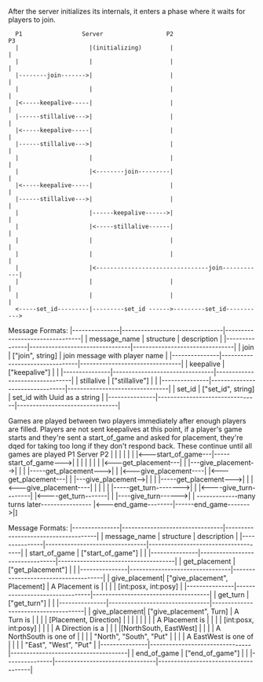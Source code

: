 After the server initializes its internals, it enters a phase
where it waits for players to join.

      P1                 Server                  P2                          P3
	  |                    |(initializing)        |                          |
	  |                    |                      |                          |
	  |--------join------->|                      |                          |
	  |                    |                      |                          |
	  |<-----keepalive-----|                      |                          |
	  |------stillalive--->|                      |                          |
	  |<-----keepalive-----|                      |                          |
	  |------stillalive--->|                      |                          |
	  |                    |                      |                          |
	  |                    |<--------join---------|                          |
	  |<-----keepalive-----|                      |                          |
	  |------stillalive--->|                      |                          |
	  |                    |------keepalive------>|                          |
	  |                    |<-----stillalive------|                          |
	  |                    |                      |                          |
	  |                    |                      |                          |
	  |                    |<--------------------------------join------------|
	  |                    |                      |                          |
	  |                    |                      |                          |
      <-----set_id---------|---------set_id ------>---------set_id----------->

Message Formats:
|---------------|--------------------------------|--------------------------------|
| message_name  | structure                      | description                    |
|---------------|--------------------------------|--------------------------------|
| join          | ["join", string]               | join message with player name  |
|---------------|--------------------------------|--------------------------------|
| keepalive     | ["keepalive"]                  |                                |
|---------------|--------------------------------|--------------------------------|
| stillalive    | ["stillalive"]                 |                                |
|---------------|--------------------------------|--------------------------------|
| set_id        | ["set_id", string]             | set_id with Uuid as a string   |
|---------------|--------------------------------|--------------------------------|

Games are played between two players immediately after enough players are filled.
Players are not sent keepalives at this point, if a player's game starts and
they're sent a start_of_game and asked for placement, they're dqed for taking
too long if they don't respond back. These continue until all games are played
      P1                 Server                  P2
	  |                    |                      |
	  |                    |                      |
	  |<---start_of_game---|-----start_of_game--->|
	  |                    |                      |
	  |                    |                      |
	  |<---get_placement---|                      |
	  |---give_placement-->|                      |
	  |                    |-----get_placement--->|
	  |                    |<---give_placement----|
	  |<---get_placement---|                      |
	  |---give_placement-->|                      |
	  |                    |-----get_placement--->|
	  |                    |<---give_placement----|
	  |                    |                      |
	  |                    |-----get_turn-------->|
	  |                    |<----give_turn--------|
	  |<----get_turn-------|                      |
	  |----give_turn------>|                      |
	  -------------many turns later----------------
	  |<---end_game--------|------end_game------->|]



Message Formats:
|---------------|--------------------------------|-------------------------------------|
| message_name  | structure                      | description                         |
|---------------|--------------------------------|-------------------------------------|
| start_of_game | ["start_of_game"]              |                                     |
|---------------|--------------------------------|-------------------------------------|
| get_placement | ["get_placement"]              |                                     |
|---------------|--------------------------------|-------------------------------------|
| give_placement| ["give_placement", Placement]  | A Placement is                      |
|               |                                | [int:posx, int:posy]                |
|---------------|--------------------------------|-------------------------------------|
| get_turn      | ["get_turn"]                   |                                     |
|---------------|--------------------------------|-------------------------------------|
| give_placement| ["give_placement", Turn]       | A Turn is                           |
|               |                                | [Placement, Direction]              |
|               |                                |                                     |
|               |                                | A Placement is                      |
|               |                                | [int:posx, int:posy]                |
|               |                                | A Direction is a                    |
|               |                                |[NorthSouth, EastWest]               |
|               |                                | A NorthSouth is one of              |
|               |                                |   "North", "South", "Put"           |
|               |                                | A EastWest is one of                |
|               |                                |   "East", "West", "Put"             |
|---------------|--------------------------------|-------------------------------------|
| end_of_game   | ["end_of_game"]                |                                     |
|---------------|--------------------------------|-------------------------------------|